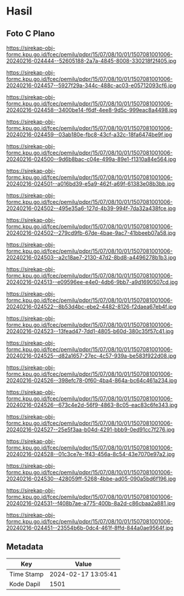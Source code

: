 # Hasil

## Foto C Plano

https://sirekap-obj-formc.kpu.go.id/fcec/pemilu/pdpr/15/07/08/10/01/1507081001006-20240216-024444--52605188-2a7a-4845-8008-330218f2f405.jpg

https://sirekap-obj-formc.kpu.go.id/fcec/pemilu/pdpr/15/07/08/10/01/1507081001006-20240216-024457--5927f29a-344c-488c-ac03-e05712093cf6.jpg

https://sirekap-obj-formc.kpu.go.id/fcec/pemilu/pdpr/15/07/08/10/01/1507081001006-20240216-024458--3400be14-f6df-4ee8-9d5c-999eac8a4498.jpg

https://sirekap-obj-formc.kpu.go.id/fcec/pemilu/pdpr/15/07/08/10/01/1507081001006-20240216-024459--03ab180e-fbc8-43cf-a32c-18fa6474be9f.jpg

https://sirekap-obj-formc.kpu.go.id/fcec/pemilu/pdpr/15/07/08/10/01/1507081001006-20240216-024500--9d6b8bac-c04e-499a-89e1-f1310a84e564.jpg

https://sirekap-obj-formc.kpu.go.id/fcec/pemilu/pdpr/15/07/08/10/01/1507081001006-20240216-024501--a016bd39-e5a9-462f-a69f-61383e08b3bb.jpg

https://sirekap-obj-formc.kpu.go.id/fcec/pemilu/pdpr/15/07/08/10/01/1507081001006-20240216-024502--495e35a6-127d-4b39-994f-7da32a438fce.jpg

https://sirekap-obj-formc.kpu.go.id/fcec/pemilu/pdpr/15/07/08/10/01/1507081001006-20240216-024502--279cd9fb-67de-4bae-9ac7-41bbeeb07a58.jpg

https://sirekap-obj-formc.kpu.go.id/fcec/pemilu/pdpr/15/07/08/10/01/1507081001006-20240216-024503--a2c18ae7-2130-47d2-8bd8-a4496278b1b3.jpg

https://sirekap-obj-formc.kpu.go.id/fcec/pemilu/pdpr/15/07/08/10/01/1507081001006-20240216-024513--e09596ee-e4e0-4db6-9bb7-a9d1690507cd.jpg

https://sirekap-obj-formc.kpu.go.id/fcec/pemilu/pdpr/15/07/08/10/01/1507081001006-20240216-024522--8b53d4bc-ebe2-4482-8126-f2daea67eb4f.jpg

https://sirekap-obj-formc.kpu.go.id/fcec/pemilu/pdpr/15/07/08/10/01/1507081001006-20240216-024523--13fead47-7dd1-4805-b60d-380c35f57c41.jpg

https://sirekap-obj-formc.kpu.go.id/fcec/pemilu/pdpr/15/07/08/10/01/1507081001006-20240216-024525--d82a1657-27ec-4c57-939a-be583f922d08.jpg

https://sirekap-obj-formc.kpu.go.id/fcec/pemilu/pdpr/15/07/08/10/01/1507081001006-20240216-024526--398efc78-0f60-4ba4-864a-bc64c461a234.jpg

https://sirekap-obj-formc.kpu.go.id/fcec/pemilu/pdpr/15/07/08/10/01/1507081001006-20240216-024526--673c4e2d-56f9-4863-8c05-eac83c6fe343.jpg

https://sirekap-obj-formc.kpu.go.id/fcec/pemilu/pdpr/15/07/08/10/01/1507081001006-20240216-024527--25e5f3aa-b04d-4291-bbb9-0ed91cc7f276.jpg

https://sirekap-obj-formc.kpu.go.id/fcec/pemilu/pdpr/15/07/08/10/01/1507081001006-20240216-024528--01c3ce7e-1f43-456a-8c54-43e7070e97a2.jpg

https://sirekap-obj-formc.kpu.go.id/fcec/pemilu/pdpr/15/07/08/10/01/1507081001006-20240216-024530--428059ff-5268-4bbe-ad05-090a5bd6f196.jpg

https://sirekap-obj-formc.kpu.go.id/fcec/pemilu/pdpr/15/07/08/10/01/1507081001006-20240216-024531--f408b7ae-a775-400b-8a2d-c86cbaa2a881.jpg

https://sirekap-obj-formc.kpu.go.id/fcec/pemilu/pdpr/15/07/08/10/01/1507081001006-20240216-024451--23554b6b-0dc4-461f-8ffd-844a0ae9564f.jpg


## Metadata

| Key        | Value               |
| ---------- | ------------------- |
| Time Stamp | 2024-02-17 13:05:41 |
| Kode Dapil | 1501                |



